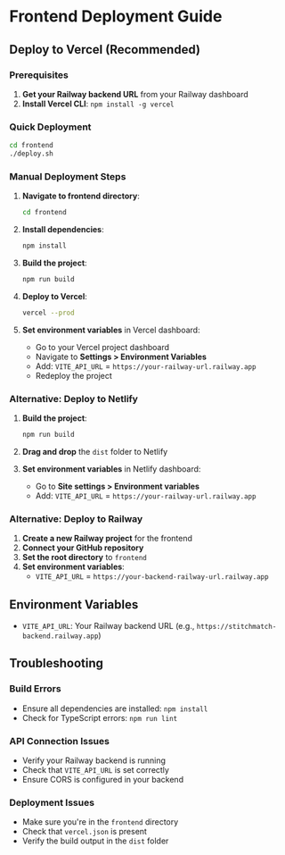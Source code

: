 # Frontend Deployment Guide

## Deploy to Vercel (Recommended)

### Prerequisites
1. **Get your Railway backend URL** from your Railway dashboard
2. **Install Vercel CLI**: `npm install -g vercel`

### Quick Deployment
```bash
cd frontend
./deploy.sh
```

### Manual Deployment Steps

1. **Navigate to frontend directory**:
   ```bash
   cd frontend
   ```

2. **Install dependencies**:
   ```bash
   npm install
   ```

3. **Build the project**:
   ```bash
   npm run build
   ```

4. **Deploy to Vercel**:
   ```bash
   vercel --prod
   ```

5. **Set environment variables** in Vercel dashboard:
   - Go to your Vercel project dashboard
   - Navigate to **Settings > Environment Variables**
   - Add: `VITE_API_URL` = `https://your-railway-url.railway.app`
   - Redeploy the project

### Alternative: Deploy to Netlify

1. **Build the project**:
   ```bash
   npm run build
   ```

2. **Drag and drop** the `dist` folder to Netlify

3. **Set environment variables** in Netlify dashboard:
   - Go to **Site settings > Environment variables**
   - Add: `VITE_API_URL` = `https://your-railway-url.railway.app`

### Alternative: Deploy to Railway

1. **Create a new Railway project** for the frontend
2. **Connect your GitHub repository**
3. **Set the root directory** to `frontend`
4. **Set environment variables**:
   - `VITE_API_URL` = `https://your-backend-railway-url.railway.app`

## Environment Variables

- `VITE_API_URL`: Your Railway backend URL (e.g., `https://stitchmatch-backend.railway.app`)

## Troubleshooting

### Build Errors
- Ensure all dependencies are installed: `npm install`
- Check for TypeScript errors: `npm run lint`

### API Connection Issues
- Verify your Railway backend is running
- Check that `VITE_API_URL` is set correctly
- Ensure CORS is configured in your backend

### Deployment Issues
- Make sure you're in the `frontend` directory
- Check that `vercel.json` is present
- Verify the build output in the `dist` folder 